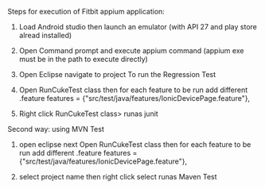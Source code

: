 Steps for execution of Fitbit appium application:
1. Load Android studio then launch an emulator (with API 27 and play store alread installed)
2. Open Command prompt and execute appium command (appium exe must be in the path to execute directly)
3. Open Eclipse navigate to project 
To run the Regression Test 
4. Open RunCukeTest class 
then for each feature to be run add different <feature name> .feature
features = {"src/test/java/features/IonicDevicePage.feature"},


5. Right click RunCukeTest class> runas junit

Second way: using MVN Test
1. open eclipse next Open RunCukeTest class 
then for each feature to be run add different <feature name> .feature
features = {"src/test/java/features/IonicDevicePage.feature"},

2. select project name then right click select runas Maven Test